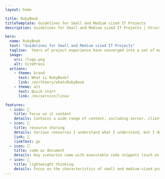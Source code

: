```yaml
---
layout: home

title: RubyBook
titleTemplate: Guidelines for Small and Medium sized IT Projects
description: Guidelines for Small and Medium sized IT Projects | Structured and Systematic Technical Knowledge Content Sharing and Creation

hero:
  name: RubyBook
  text: "Guidelines for Small and Medium sized IT Projects"
  tagline:  Years of project experience have converged into a set of martial arts secrets for entry-level intermediate architects
  image:
    src: /logo.png
    alt: VitePress
  actions:
    - theme: brand
      text: What is RubyBook?
      link: /en/theory/whatsRubyBook
    - theme: alt
      text: Quick start
      link: /en/service/linux

features:
  - icon: 📝
    title: focus on it content
    details: Contains a wide range of content, including server, client, penetration, etc
  - icon: 🚀
    title: resource sharing
    details: Various resources I understand what I understand, but I don't understand what I don't understand
    link: 🚀
    linkText: go
  - icon: 🗄️
    title: code as document
    details: Key scenarios come with executable code snippets (such as Python scripts, Shell commands)）
  - icon: 💬
    title: lightweight thinking-
    details: Focus on the characteristics of small and medium-sized projects, avoid excessive design and complex architecture。
---
```


<HomeUnderline />

<confetti />

<busuanzi />
